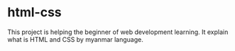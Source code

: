 # html-css

This project is helping the beginner of web development learning. It explain what is HTML and CSS by myanmar language.

